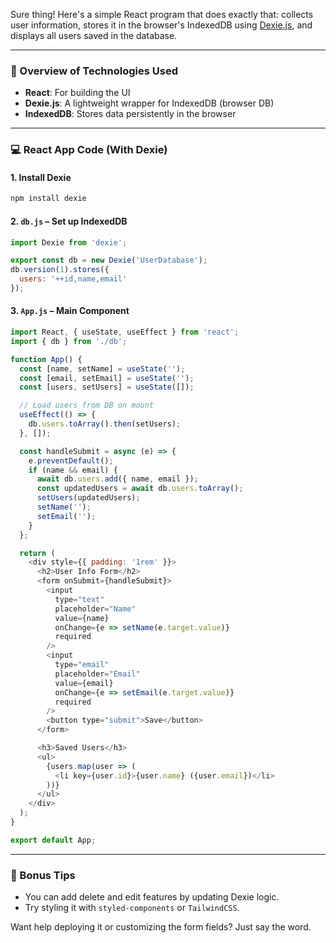 Sure thing! Here's a simple React program that does exactly that: collects user information, stores it in the browser's IndexedDB using [Dexie.js](https://dexie.org/), and displays all users saved in the database.

---

### 🧩 Overview of Technologies Used
- **React**: For building the UI
- **Dexie.js**: A lightweight wrapper for IndexedDB (browser DB)
- **IndexedDB**: Stores data persistently in the browser

---

### 💻 React App Code (With Dexie)

#### 1. Install Dexie
```bash
npm install dexie
```

#### 2. `db.js` – Set up IndexedDB
```javascript
import Dexie from 'dexie';

export const db = new Dexie('UserDatabase');
db.version(1).stores({
  users: '++id,name,email'
});
```

#### 3. `App.js` – Main Component
```javascript
import React, { useState, useEffect } from 'react';
import { db } from './db';

function App() {
  const [name, setName] = useState('');
  const [email, setEmail] = useState('');
  const [users, setUsers] = useState([]);

  // Load users from DB on mount
  useEffect(() => {
    db.users.toArray().then(setUsers);
  }, []);

  const handleSubmit = async (e) => {
    e.preventDefault();
    if (name && email) {
      await db.users.add({ name, email });
      const updatedUsers = await db.users.toArray();
      setUsers(updatedUsers);
      setName('');
      setEmail('');
    }
  };

  return (
    <div style={{ padding: '1rem' }}>
      <h2>User Info Form</h2>
      <form onSubmit={handleSubmit}>
        <input 
          type="text" 
          placeholder="Name" 
          value={name} 
          onChange={e => setName(e.target.value)} 
          required 
        />
        <input 
          type="email" 
          placeholder="Email" 
          value={email} 
          onChange={e => setEmail(e.target.value)} 
          required 
        />
        <button type="submit">Save</button>
      </form>

      <h3>Saved Users</h3>
      <ul>
        {users.map(user => (
          <li key={user.id}>{user.name} ({user.email})</li>
        ))}
      </ul>
    </div>
  );
}

export default App;
```

---

### 🎉 Bonus Tips
- You can add delete and edit features by updating Dexie logic.
- Try styling it with `styled-components` or `TailwindCSS`.

Want help deploying it or customizing the form fields? Just say the word.
